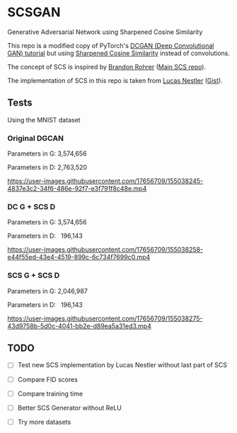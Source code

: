 # SCSGAN
Generative Adversarial Network using Sharpened Cosine Similarity

This repo is a modified copy of PyTorch's [DCGAN (Deep Convolutional GAN) tutorial](https://github.com/pytorch/examples/tree/master/dcgan) but using [Sharpened Cosine Similarity](https://e2eml.school/scs.html) instead of convolutions.

The concept of SCS is inspired by [Brandon Rohrer](https://github.com/brohrer) ([Main SCS repo](https://github.com/brohrer/sharpened_cosine_similarity_torch)).

The implementation of SCS in this repo is taken from [Lucas Nestler](https://gist.github.com/ClashLuke) ([Gist](https://gist.github.com/ClashLuke/8f6521deef64789e76334f1b72a70d80)).

## Tests

Using the MNIST dataset

### Original DGCAN

Parameters in G: 3,574,656

Parameters in D: 2,763,520

https://user-images.githubusercontent.com/17656709/155038245-4837e3c2-34f6-486e-92f7-e3f791f8c48e.mp4


### DC G + SCS D

Parameters in G: 3,574,656

Parameters in D:   196,143

https://user-images.githubusercontent.com/17656709/155038258-e44f55ed-43e4-4519-899c-6c734f7699c0.mp4


### SCS G + SCS D

Parameters in G: 2,046,987

Parameters in D:   196,143

https://user-images.githubusercontent.com/17656709/155038275-43d9758b-5d0c-4041-bb2e-d89ea5a31ed3.mp4


## TODO

- [ ] Test new SCS implementation by Lucas Nestler without last part of SCS

- [ ] Compare FID scores

- [ ] Compare training time

- [ ] Better SCS Generator without ReLU

- [ ] Try more datasets
